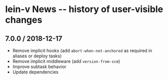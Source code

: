 # lein-v News -- history of user-visible changes

## 7.0.0 / 2018-12-17

* Remove implicit hooks (add `abort-when-not-anchored` as required in aliases or deploy tasks)
* Remove implicit middleware (add `version-from-scm`)
* Improve subtask behavior
* Update dependencies
